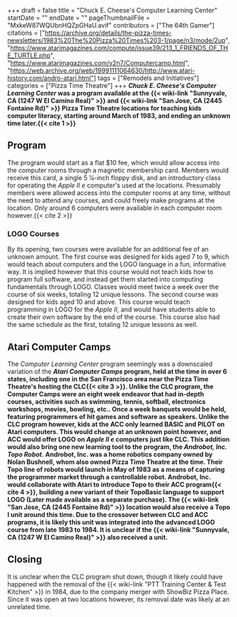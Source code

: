 +++
draft = false
title = "Chuck E. Cheese's Computer Learning Center"
startDate = ""
endDate = ""
pageThumbnailFile = "MxkeW87WQUbnHQZpGHaU.avif"
contributors = ["The 64th Gamer"]
citations = ["https://archive.org/details/the-pizza-times-newsletters/1983%20The%20Pizza%20Times%203-1/page/n3/mode/2up", "https://www.atarimagazines.com/compute/issue39/213_1_FRIENDS_OF_THE_TURTLE.php", "https://www.atarimagazines.com/v2n7/Computercamp.html", "https://web.archive.org/web/19991111064630/http://www.atari-history.com/andro-atari.html"]
tags = ["Remodels and Initiatives"]
categories = ["Pizza Time Theatre"]
+++
***Chuck E. Cheese's Computer Learning Center* was a program available at the {{< wiki-link "Sunnyvale, CA (1247 W El Camino Real)" >}} and {{< wiki-link "San Jose, CA (2445 Fontaine Rd)" >}} Pizza Time Theatre locations for teaching kids computer literacy, starting around March of 1983, and ending an unknown time later.{{< cite 1 >}}**

## Program

The program would start as a flat $10 fee, which would allow access into the computer rooms through a magnetic membership card. Members would receive this card, a single 5 1⁄4-inch floppy disk, and an introductory class for operating the *Apple II e* computer's used at the locations. Presumably members were allowed access into the computer rooms at any time, without the need to attend any courses, and could freely make programs at the location. Only around 6 computers were available in each computer room however.{{< cite 2 >}}

### LOGO Courses

By its opening, two courses were available for an additional fee of an unknown amount. The first course was designed for kids aged 7 to 9, which would teach about computers and the LOGO language in a fun, informative way. It is implied however that this course would not teach kids how to program full software, and instead get them started into computing fundamentals through LOGO. Classes would meet twice a week over the course of six weeks, totaling 12 unique lessons.
The second course was designed for kids aged 10 and above. This course would teach programming in LOGO for the *Apple II*, and would have students able to create their own software by the end of the course. This course also had the same schedule as the first, totaling 12 unique lessons as well.

## Atari Computer Camps

The *Computer Learning Center* program seemingly was a downscaled variation of the ***Atari Computer Camps* program, held at the time in over 6 states, including one in the San Francisco area near the Pizza Time Theatre's hosting the CLC{{< cite 3 >}}. Unlike the CLC program, the Computer Camps were an eight week endeavor that had in-depth courses, activities such as swimming, tennis, softball, electronics workshops, movies, bowling, etc.. Once a week banquets would be held, featuring programmers of hit games and software as speakers.
Unlike the CLC program however, kids at the ACC only learned BASIC and PILOT on Atari computers. This would change at an unknown point however, and ACC would offer LOGO on *Apple II e* computers just like CLC. This addition would also bring one new learning tool to the program, the ***Androbot, Inc. Topo Robot.*
Androbot, Inc. was a home robotics company owned by Nolan Bushnell, whom also owned Pizza Time Theatre at the time. Their Topo line of robots would launch in May of 1983 as a means of capturing the programmer market through a controllable robot. Androbot, Inc. would collaborate with Atari to introduce Topo to their ACC program{{< cite 4 >}}, building a new variant of their TopoBasic language to support LOGO (Later made available as a separate purchase).
The {{< wiki-link "San Jose, CA (2445 Fontaine Rd)" >}} location would also receive a Topo I unit around this time. Due to the crossover between CLC and ACC programs, it is likely this unit was integrated into the advanced LOGO course from late 1983 to 1984. It is unclear if the {{< wiki-link "Sunnyvale, CA (1247 W El Camino Real)" >}} also received a unit.****

## Closing

It is unclear when the CLC program shut down, though it likely could have happened with the removal of the {{< wiki-link "PTT Training Center & Test Kitchen" >}} in 1984, due to the company merger with ShowBiz Pizza Place. Since it was open at two locations however, its removal date was likely at an unrelated time.
